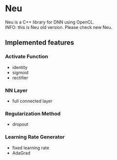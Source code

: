 Neu
===

Neu is a C++ library for DNN using OpenCL.  
INFO: this is Neu old version. Please check new Neu.

Implemented features
---

### Activate Function
- identity
- sigmoid
- rectifier

### NN Layer
- full connected layer

### Regularization Method
- dropout

### Learning Rate Generator
- fixed learning rate
- AdaGrad
